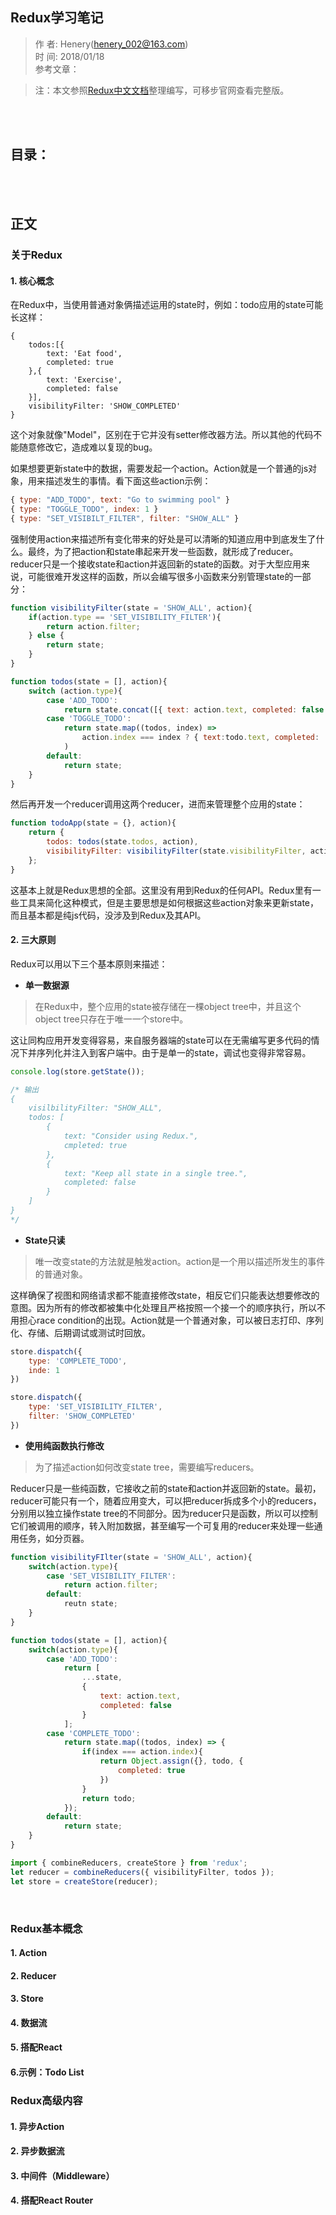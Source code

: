 ## Redux学习笔记
> 作    者: Henery(henery_002@163.com) <br/>
> 时    间: 2018/01/18 <br/>
> 参考文章： <br/>

> 注：本文参照[Redux中文文档](http://cn.redux.js.org/)整理编写，可移步官网查看完整版。

<br/><br/>

## 目录：





<br/><br/>

## 正文
### 关于Redux
#### 1. 核心概念

在Redux中，当使用普通对象俩描述运用的state时，例如：todo应用的state可能长这样：
```jajascript
{
    todos:[{
        text: 'Eat food',
        completed: true
    },{
        text: 'Exercise',
        completed: false
    }],
    visibilityFilter: 'SHOW_COMPLETED'
}
```
这个对象就像"Model"，区别在于它并没有setter修改器方法。所以其他的代码不能随意修改它，造成难以复现的bug。

如果想要更新state中的数据，需要发起一个action。Action就是一个普通的js对象，用来描述发生的事情。看下面这些action示例：
```javascript
{ type: "ADD_TODO", text: "Go to swimming pool" }
{ type: "TOGGLE_TODO", index: 1 }
{ type: "SET_VISIBILT_FILTER", filter: "SHOW_ALL" }
```
强制使用action来描述所有变化带来的好处是可以清晰的知道应用中到底发生了什么。最终，为了把action和state串起来开发一些函数，就形成了reducer。reducer只是一个接收state和action并返回新的state的函数。对于大型应用来说，可能很难开发这样的函数，所以会编写很多小函数来分别管理state的一部分：
```javascript
function visibilityFilter(state = 'SHOW_ALL', action){
    if(action.type == 'SET_VISIBILITY_FILTER'){
        return action.filter;
    } else {
        return state;
    }
}

function todos(state = [], action){
    switch (action.type){
        case 'ADD_TODO':
            return state.concat([{ text: action.text, completed: false }]);
        case 'TOGGLE_TODO':
            return state.map((todos, index) => 
                action.index === index ? { text:todo.text, completed: !todo.completed } : todo
            )
        default:
            return state;
    }
}
```
然后再开发一个reducer调用这两个reducer，进而来管理整个应用的state：
```javascript
function todoApp(state = {}, action){
    return {
        todos: todos(state.todos, action),
        visibilityFilter: visibilityFilter(state.visibilityFilter, action)
    };
}
```
这基本上就是Redux思想的全部。这里没有用到Redux的任何API。Redux里有一些工具来简化这种模式，但是主要思想是如何根据这些action对象来更新state，而且基本都是纯js代码，没涉及到Redux及其API。
<br/>

#### 2. 三大原则

Redux可以用以下三个基本原则来描述：

- **单一数据源**

> 在Redux中，整个应用的state被存储在一棵object tree中，并且这个object tree只存在于唯一一个store中。

这让同构应用开发变得容易，来自服务器端的state可以在无需编写更多代码的情况下并序列化并注入到客户端中。由于是单一的state，调试也变得非常容易。
```javascript
console.log(store.getState());

/* 输出
{
    visilbilityFilter: "SHOW_ALL",
    todos: [
        {
            text: "Consider using Redux.",
            cmpleted: true
        },
        {
            text: "Keep all state in a single tree.",
            completed: false
        }
    ]
}
*/
```

- **State只读**

> 唯一改变state的方法就是触发action。action是一个用以描述所发生的事件的普通对象。

这样确保了视图和网络请求都不能直接修改state，相反它们只能表达想要修改的意图。因为所有的修改都被集中化处理且严格按照一个接一个的顺序执行，所以不用担心race condition的出现。Action就是一个普通对象，可以被日志打印、序列化、存储、后期调试或测试时回放。
```javascript
store.dispatch({
    type: 'COMPLETE_TODO',
    inde: 1
})

store.dispatch({
    type: 'SET_VISIBILITY_FILTER',
    filter: 'SHOW_COMPLETED'
})
```

- **使用纯函数执行修改**

> 为了描述action如何改变state tree，需要编写reducers。

Reducer只是一些纯函数，它接收之前的state和action并返回新的state。最初，reducer可能只有一个，随着应用变大，可以把reducer拆成多个小的reducers，分别用以独立操作state tree的不同部分。因为reducer只是函数，所以可以控制它们被调用的顺序，转入附加数据，甚至编写一个可复用的reducer来处理一些通用任务，如分页器。
```javascript
function visibilityFIlter(state = 'SHOW_ALL', action){
    switch(action.type){
        case 'SET_VISIBILITY_FILTER':
            return action.filter;
        default:
            reutn state;
    }
}

function todos(state = [], action){
    switch(action.type){
        case 'ADD_TODO':
            return [
                ...state,
                {
                    text: action.text,
                    completed: false
                }
            ];
        case 'COMPLETE_TODO':
            return state.map((todos, index) => {
                if(index === action.index){
                    return Object.assign({}, todo, {
                        completed: true
                    })
                }
                return todo;
            });
        default:
            return state;
    }
}

import { combineReducers, createStore } from 'redux';
let reducer = combineReducers({ visibilityFilter, todos });
let store = createStore(reducer);
```
<br/>

### Redux基本概念
#### 1. Action

#### 2. Reducer

#### 3. Store

#### 4. 数据流

#### 5. 搭配React

#### 6.示例：Todo List


### Redux高级内容
#### 1. 异步Action

#### 2. 异步数据流

#### 3. 中间件（Middleware）

#### 4. 搭配React Router






